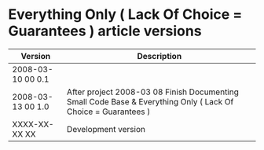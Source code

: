 ﻿Everything Only ( Lack Of Choice = Guarantees ) article versions
===============================================================

| Version            | Description                                                                                                     |
|--------------------|-----------------------------------------------------------------------------------------------------------------|
| 2008-03-10 00  0.1 |                                                                                                                 |
| 2008-03-13 00  1.0 | After project  2008-03 08  Finish Documenting Small Code Base & Everything Only ( Lack Of Choice = Guarantees ) |
| XXXX-XX-XX XX      | Development version                                                                                             |

